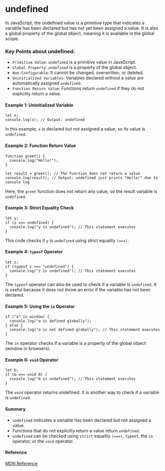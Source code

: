# undefined

In JavaScript, the undefined value is a primitive type that indicates a variable has been declared but has not yet been assigned a value. It is also a global property of the global object, meaning it is available in the global scope.

### Key Points about undefined:
- `Primitive Value`: `undefined` is a primitive value in JavaScript.
- `Global Property`: `undefined` is a property of the global object.
- `Non-Configurable`: It cannot be changed, overwritten, or deleted.
- `Uninitialized Variables`: Variables declared without a value are automatically assigned `undefined`.
- `Function Return Value`: Functions return `undefined` if they do not explicitly return a value.

#### Example 1: Uninitialized Variable

```JS
let x;
console.log(x); // Output: undefined
```
In this example, `x` is declared but not assigned a value, so its value is `undefined`.

#### Example 2: Function Return Value

```JS
function greet() {
  console.log("Hello!");
}

let result = greet(); // The function does not return a value
console.log(result); // Output: undefined just prints "Hello!" due to console log
```
Here, the `greet` function does not return any value, so the result variable is `undefined`.

#### Example 3: Strict Equality Check

```JS
let y;
if (y === undefined) {
  console.log("y is undefined"); // This statement executes
}
```
This code checks if `y` is `undefined` using strict equality `(===)`.

#### Example 4: `typeof` Operator

```JS
let z;
if (typeof z === "undefined") {
  console.log("z is undefined"); // This statement executes
}
```
The `typeof` operator can also be used to check if a variable is `undefined`. It is useful because it does not throw an error if the variable has not been declared.

#### Example 5: Using the `in` Operator
```JS
if ("a" in window) {
  console.log("a is defined globally");
} else {
  console.log("a is not defined globally"); // This statement executes
}
```
The `in` operator checks if a variable is a property of the global object (window in browsers).

#### Example 6: `void` Operator
```JS
let b;
if (b === void 0) {
  console.log("b is undefined"); // This statement executes
}
```
The `void` operator returns undefined. It is another way to check if a variable is `undefined`.

#### Summary
- `undefined` indicates a variable has been declared but not assigned a value.
- Functions that do not explicitly return a value return `undefined`.
- `undefined` can be checked using `strict` equality `(===)`, `typeof`, the `in` operator, or the `void` operator.

#### Reference
[MDN Reference](https://developer.mozilla.org/en-US/docs/Web/JavaScript/Reference/Global_Objects/undefined)
